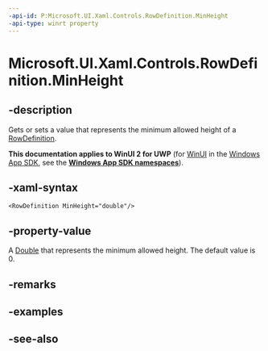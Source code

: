 ```yaml
---
-api-id: P:Microsoft.UI.Xaml.Controls.RowDefinition.MinHeight
-api-type: winrt property
---
```


<!-- Property syntax
public double MinHeight { get;  set; }
-->

# Microsoft.UI.Xaml.Controls.RowDefinition.MinHeight

## -description
Gets or sets a value that represents the minimum allowed height of a [RowDefinition](rowdefinition.md).

**This documentation applies to WinUI 2 for UWP** (for [WinUI](/windows/apps/winui/winui3/) in the [Windows App SDK](/windows/apps/windows-app-sdk/), see the **[Windows App SDK namespaces](/windows/windows-app-sdk/api/winrt/)**).

## -xaml-syntax
```xaml
<RowDefinition MinHeight="double"/>
```


## -property-value
A [Double](/dotnet/api/system.double?view=dotnet-uwp-10.0&preserve-view=true) that represents the minimum allowed height. The default value is 0.

## -remarks

## -examples

## -see-also
